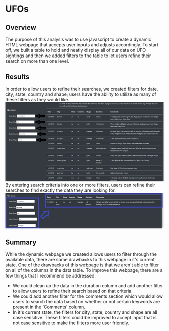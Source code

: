 # UFOs

## Overview
The purpose of this analysis was to use javascript to create a dynamic HTML webpage that accepts user inputs and adjusts accordingly.  To start off, we built a table to hold and neatly display all of our data on UFO sightings and then we added filters to the table to let users refine their search on more than one level.
## Results
In order to allow users to refine their searches, we created filters for date, city, state, country and shape; users have the ability to utilize as many of these filters as they would like.
![Filters](/filters.PNG)
By entering search criteria into one or more filters, users can refine their searches to find exactly the data they are looking for.
![FiltersInUse](/filtersInUse.PNG)
## Summary
While the dynamic webpage we created allows users to filter through the available data, there are some drawbacks to this webpage in it's current state.  One of the drawbacks of this webpage is that we aren't able to filter on all of the columns in the data table.  To improve this webpage, there are a few things that I recommend be addressed.
- We could clean up the data in the duration column and add another filter to allow users to refine their search based on that criteria.
- We could add another filter for the comments section which would allow users to search the data based on whether or not certain keywords are present in the 'Comments' column.
- In it's current state, the filters for city, state, country and shape are all case sensitive.  These filters could be improved to accept input that is not case sensitive to make the filters more user friendly.